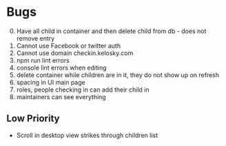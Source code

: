 # Bugs

0. Have all child in container and then delete child from db - does not remove entry
0. Cannot use Facebook or twitter auth
0. Cannot use domain checkin.kelosky.com
0. npm run lint errors
0. console lint errors when editing
0. delete container while children are in it, they do not show up on refresh
0. spacing in UI main page
0. roles, people checking in can add their child in
0. maintainers can see everything

## Low Priority

- Scroll in desktop view strikes through children list